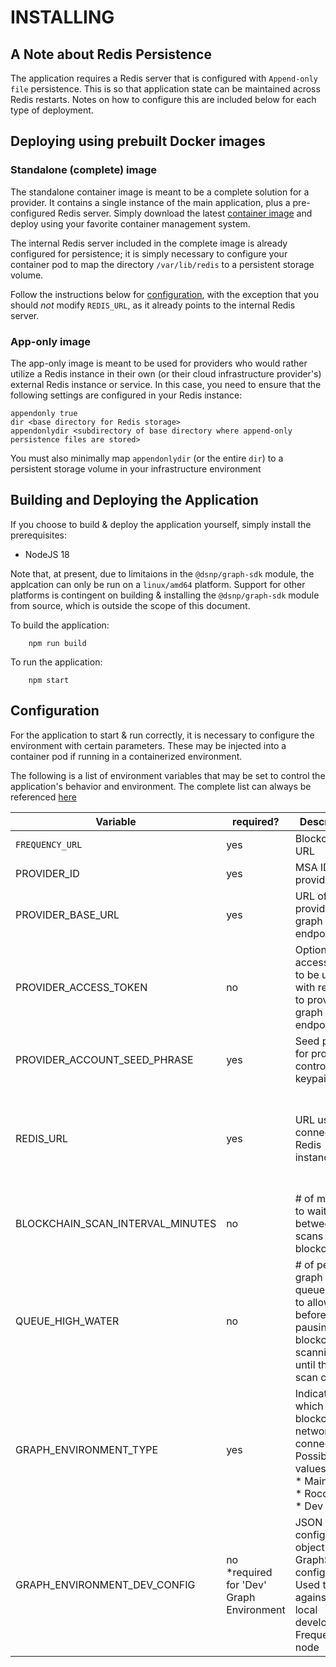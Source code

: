 # INSTALLING

## A Note about Redis Persistence

The application requires a Redis server that is configured with `Append-only file` persistence. This is so that application state can be maintained across Redis restarts. Notes on how to configure this are included below for each type of deployment.


## Deploying using prebuilt Docker images

### Standalone (complete) image

The standalone container image is meant to be a complete solution for a provider. It contains a single instance of the main application, plus a pre-configured Redis server. Simply download the latest [container image](link) and deploy using your favorite container management system.

The internal Redis server included in the complete image is already configured for persistence; it is simply necessary to configure your container pod to map the directory `/var/lib/redis` to a persistent storage volume.

Follow the instructions below for [configuration](#configuration), with the exception that you should _not_ modify `REDIS_URL`, as it already points to the internal Redis server.

### App-only image

The app-only image is meant to be used for providers who would rather utilize a Redis instance in their own (or their cloud infrastructure provider's) external Redis instance or service. In this case, you need to ensure that the following settings are configured in your Redis instance:
```
appendonly true
dir <base directory for Redis storage>
appendonlydir <subdirectory of base directory where append-only persistence files are stored>
```

You must also minimally map `appendonlydir` (or the entire `dir`) to a persistent storage volume in your infrastructure environment

## Building and Deploying the Application

If you choose to build & deploy the application yourself, simply install the prerequisites:
* NodeJS 18

Note that, at present, due to limitaions in the `@dsnp/graph-sdk` module, the applcation can only be run on a `linux/amd64` platform. Support for other platforms is contingent on building & installing the `@dsnp/graph-sdk` module from source, which is outside the scope of this document.

To build the application:
```
    npm run build
```

To run the application:
```
    npm start
```

## Configuration<a name="configuration"></a>

For the application to start & run correctly, it is necessary to configure the environment with certain parameters. These may be injected into a container pod if running in a containerized environment.

The following is a list of environment variables that may be set to control the application's behavior and environment. The complete list can always be referenced [here](./env.template)

|Variable|required?|Description|Default|
|-|-|-|-|
|`FREQUENCY_URL`|yes|Blockchain URL|_none_|
|PROVIDER_ID|yes|MSA ID of provider|_none_|
|PROVIDER_BASE_URL|yes|URL of provider graph query endpoint|_none_|
|PROVIDER_ACCESS_TOKEN|no|Optional access token to be used with requests to provider graph query endpoint|_none_|
|PROVIDER_ACCOUNT_SEED_PHRASE|yes|Seed phrase for provider control keypair|_none_|
|REDIS_URL|yes|URL used to connect to Redis instance|_none_<br/>\*preset to the internal Redis URL in the standalone container|
|BLOCKCHAIN_SCAN_INTERVAL_MINUTES|no|# of minutes to wait in between scans of the blockchain|180|
|QUEUE_HIGH_WATER|no|# of pending graph scan queue entries to allow before pausing blockchain scanning until the next scan cycle|1000|
|GRAPH_ENVIRONMENT_TYPE|yes|Indicates which blockchain network to connect to.<br/>Possible values:<br/>* Mainnet<br/>* Rococo<br/>* Dev|_none_|
|GRAPH_ENVIRONMENT_DEV_CONFIG|no<br/>*required for 'Dev' Graph Environment|JSON configuration object for GraphSDK configuration. Used to test against a local development Frequency node|_none_|
